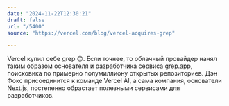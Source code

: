 ```yaml
---
date: "2024-11-22T12:30:21"
draft: false
url: "/5400"
source: "https://vercel.com/blog/vercel-acquires-grep"

---
```


Vercel купил себе grep 😊. Если точнее, то облачный провайдер нанял таким образом основателя и разработчика сервиса grep.app, поисковика по примерно полумиллиону открытых репозиториев. Дэн Фокс присоединится к команде Vercel AI, а сама компания, основатели Next.js, постепенно обрастает полезными сервисами для разработчиков.
